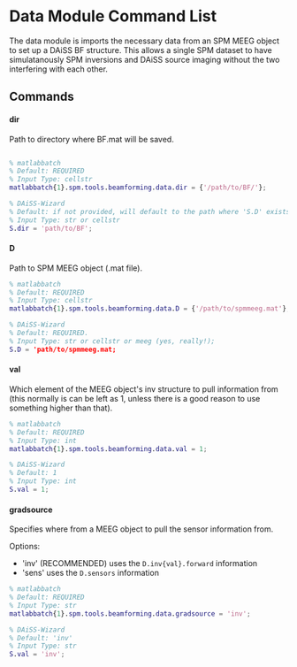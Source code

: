 # Data Module Command List

The data module is imports the necessary data from an SPM MEEG object to set up a DAiSS BF structure. This allows a single SPM dataset to have simulatanously SPM inversions and DAiSS source imaging without the two interfering with each other.

## Commands

#### dir
Path to directory where BF.mat will be saved.

```matlab

% matlabbatch
% Default: REQUIRED
% Input Type: cellstr
matlabbatch{1}.spm.tools.beamforming.data.dir = {'/path/to/BF/'};

% DAiSS-Wizard
% Default: if not provided, will default to the path where 'S.D' exists (see below).
% Input Type: str or cellstr
S.dir = 'path/to/BF';
```

#### D
Path to SPM MEEG object (.mat file).

```matlab
% matlabbatch
% Default: REQUIRED
% Input Type: cellstr
matlabbatch{1}.spm.tools.beamforming.data.D = {'/path/to/spmmeeg.mat'};

% DAiSS-Wizard
% Default: REQUIRED.
% Input Type: str or cellstr or meeg (yes, really!);
S.D = 'path/to/spmmeeg.mat;
```

#### val
Which element of the MEEG object's inv structure to pull information from (this normally is can be left as 1, unless there is a good reason to use something higher than that).

```matlab
% matlabbatch
% Default: REQUIRED
% Input Type: int
matlabbatch{1}.spm.tools.beamforming.data.val = 1;

% DAiSS-Wizard
% Default: 1
% Input Type: int
S.val = 1;
```

#### gradsource
Specifies where from a MEEG object to pull the sensor information from.

Options: 
 - 'inv' (RECOMMENDED) uses the `D.inv{val}.forward` information
 - 'sens' uses the `D.sensors` information

```matlab
% matlabbatch
% Default: REQUIRED
% Input Type: str
matlabbatch{1}.spm.tools.beamforming.data.gradsource = 'inv';

% DAiSS-Wizard
% Default: 'inv'
% Input Type: str
S.val = 'inv';
```
